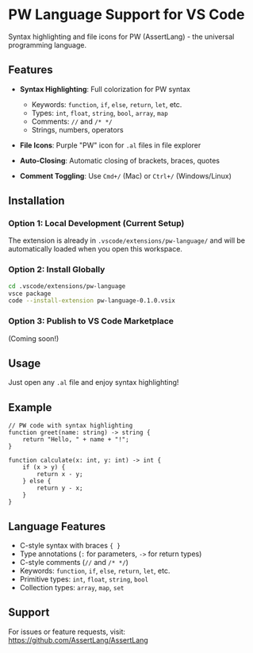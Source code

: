 # PW Language Support for VS Code

Syntax highlighting and file icons for PW (AssertLang) - the universal programming language.

## Features

- **Syntax Highlighting**: Full colorization for PW syntax
  - Keywords: `function`, `if`, `else`, `return`, `let`, etc.
  - Types: `int`, `float`, `string`, `bool`, `array`, `map`
  - Comments: `//` and `/* */`
  - Strings, numbers, operators

- **File Icons**: Purple "PW" icon for `.al` files in file explorer

- **Auto-Closing**: Automatic closing of brackets, braces, quotes

- **Comment Toggling**: Use `Cmd+/` (Mac) or `Ctrl+/` (Windows/Linux)

## Installation

### Option 1: Local Development (Current Setup)

The extension is already in `.vscode/extensions/pw-language/` and will be automatically loaded when you open this workspace.

### Option 2: Install Globally

```bash
cd .vscode/extensions/pw-language
vsce package
code --install-extension pw-language-0.1.0.vsix
```

### Option 3: Publish to VS Code Marketplace

(Coming soon!)

## Usage

Just open any `.al` file and enjoy syntax highlighting!

## Example

```al
// PW code with syntax highlighting
function greet(name: string) -> string {
    return "Hello, " + name + "!";
}

function calculate(x: int, y: int) -> int {
    if (x > y) {
        return x - y;
    } else {
        return y - x;
    }
}
```

## Language Features

- C-style syntax with braces `{ }`
- Type annotations (`:` for parameters, `->` for return types)
- C-style comments (`//` and `/* */`)
- Keywords: `function`, `if`, `else`, `return`, `let`, etc.
- Primitive types: `int`, `float`, `string`, `bool`
- Collection types: `array`, `map`, `set`

## Support

For issues or feature requests, visit: https://github.com/AssertLang/AssertLang
